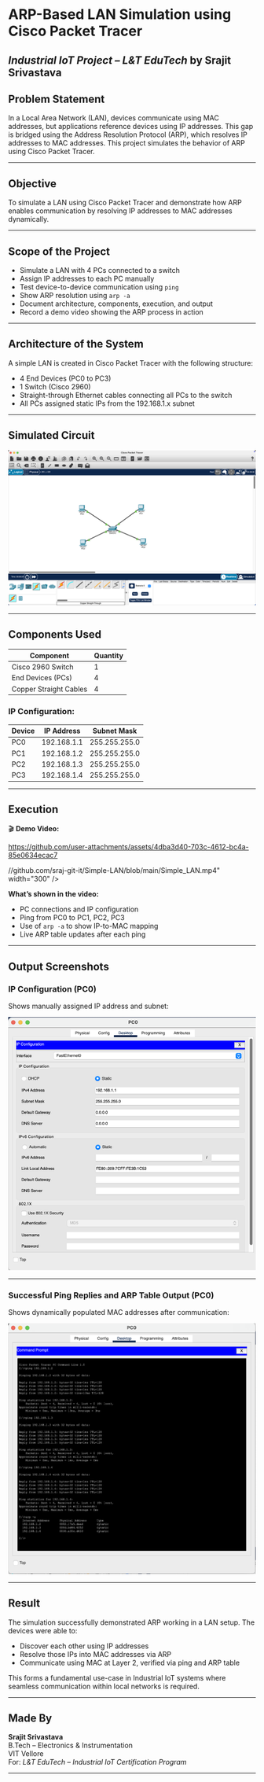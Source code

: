 # ARP-Based LAN Simulation using Cisco Packet Tracer  
*Industrial IoT Project – L&T EduTech*
 by Srajit Srivastava
---

##  Problem Statement

In a Local Area Network (LAN), devices communicate using MAC addresses, but applications reference devices using IP addresses. This gap is bridged using the Address Resolution Protocol (ARP), which resolves IP addresses to MAC addresses. This project simulates the behavior of ARP using Cisco Packet Tracer.

---

##  Objective

To simulate a LAN using Cisco Packet Tracer and demonstrate how ARP enables communication by resolving IP addresses to MAC addresses dynamically.

---

##  Scope of the Project

- Simulate a LAN with 4 PCs connected to a switch  
- Assign IP addresses to each PC manually  
- Test device-to-device communication using `ping`  
- Show ARP resolution using `arp -a`  
- Document architecture, components, execution, and output  
- Record a demo video showing the ARP process in action  

---

##  Architecture of the System

A simple LAN is created in Cisco Packet Tracer with the following structure:

- 4 End Devices (PC0 to PC3)  
- 1 Switch (Cisco 2960)  
- Straight-through Ethernet cables connecting all PCs to the switch  
- All PCs assigned static IPs from the 192.168.1.x subnet

---

##  Simulated Circuit

![Simulated Network Topology](./Simulated%20_circuit.png)

---

##  Components Used

| Component              | Quantity |
|------------------------|----------|
| Cisco 2960 Switch      | 1        |
| End Devices (PCs)      | 4        |
| Copper Straight Cables| 4        |

### IP Configuration:

| Device | IP Address     | Subnet Mask        |
|--------|----------------|--------------------|
| PC0    | 192.168.1.1    | 255.255.255.0      |
| PC1    | 192.168.1.2    | 255.255.255.0      |
| PC2    | 192.168.1.3    | 255.255.255.0      |
| PC3    | 192.168.1.4    | 255.255.255.0      |

---

##  Execution



🎬 **Demo Video:**  


https://github.com/user-attachments/assets/4dba3d40-703c-4612-bc4a-85e0634ecac7

//github.com/sraj-git-it/Simple-LAN/blob/main/Simple_LAN.mp4" width="300" />



**What’s shown in the video:**
- PC connections and IP configuration  
- Ping from PC0 to PC1, PC2, PC3  
- Use of `arp -a` to show IP-to-MAC mapping  
- Live ARP table updates after each ping  

---

##  Output Screenshots

###  IP Configuration (PC0)

Shows manually assigned IP address and subnet:

![PC0 IP Configuration](./IP%20Configuration%20.png)

---

###  Successful Ping Replies and ARP Table Output (PC0)

Shows dynamically populated MAC addresses after communication:

![ARP Table](./ARP%20Table.png)

---

##  Result

The simulation successfully demonstrated ARP working in a LAN setup. The devices were able to:
- Discover each other using IP addresses
- Resolve those IPs into MAC addresses via ARP
- Communicate using MAC at Layer 2, verified via ping and ARP table

This forms a fundamental use-case in Industrial IoT systems where seamless communication within local networks is required.

---

##  Made By

**Srajit Srivastava**  
B.Tech – Electronics & Instrumentation  
VIT Vellore  
For: *L&T EduTech – Industrial IoT Certification Program*

---

